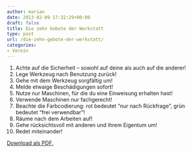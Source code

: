```yaml
---
author: marian
date: 2013-02-09 17:32:29+00:00
draft: false
title: Die zehn Gebote der Werkstatt
type: post
url: /die-zehn-gebote-der-werkstatt/
categories:
- Verein
---
```



  1. Achte auf die Sicherheit – sowohl auf deine  als auch auf die anderer!
  2. Lege Werkzeug nach Benutzung zurück!
  3. Gehe mit dem Werkzeug sorgfältig um!
  4. Melde etwaige Beschädigungen sofort!
  5. Nutze nur Maschinen, für die du eine Einweisung erhalten hast!
  6. Verwende Maschinen nur fachgerecht!
  7. Beachte die Farbcodierung: rot bedeutet “nur nach Rückfrage”, grün bedeutet “frei verwendbar”!
  8. Räume nach dem Arbeiten auf!
  9. Gehe rücksichtsvoll mit anderen und ihrem Eigentum um!
  10. Redet miteinander!


[Download als PDF.](https://eigenbaukombinat.de/wp-content/uploads/2013/02/zehngebote.pdf)
